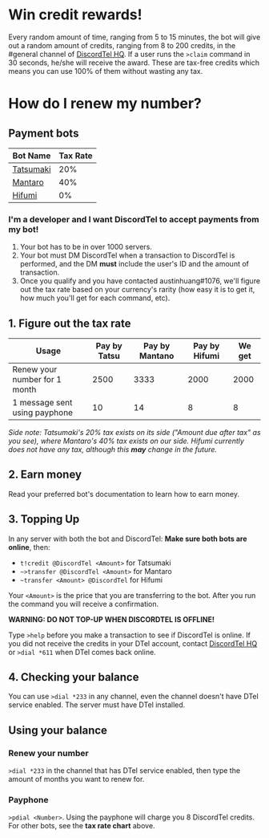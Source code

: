 # Win credit rewards!
Every random amount of time, ranging from 5 to 15 minutes, the bot will give out a random amount of credits, ranging from 8 to 200 credits, in the #general channel of [DiscordTel HQ](https://discord.gg/RN7pxrB). If a user runs the `>claim` command in 30 seconds, he/she will receive the award. These are tax-free credits which means you can use 100% of them without wasting any tax.

# How do I renew my number?

## Payment bots

| Bot Name                                         | Tax Rate |
|--------------------------------------------------|----------|
| [Tatsumaki](http://tatsumaki.xyz)                | 20%      |
| [Mantaro](https://github.com/Mantaro/MantaroBot) | 40%      |
| [Hifumi](http://hifumibot.xyz/)                  | 0%       |

### I'm a developer and I want DiscordTel to accept payments from my bot!
1. Your bot has to be in over 1000 servers.
2. Your bot must DM DiscordTel when a transaction to DiscordTel is performed, and the DM **must** include the user's ID and the amount of transaction.
3. Once you qualify and you have contacted austinhuang#1076, we'll figure out the tax rate based on your currency's rarity (how easy it is to get it, how much you'll get for each command, etc).

## 1. Figure out the tax rate

| Usage                         | Pay by Tatsu | Pay by Mantano | Pay by Hifumi | We get |
|-------------------------------|--------------|----------------|---------------|--------|
| Renew your number for 1 month | 2500         | 3333           | 2000          | 2000   |
| 1 message sent using payphone | 10           | 14             | 8             | 8      |

*Side note: Tatsumaki's 20% tax exists on its side ("Amount due after tax" as you see), where Mantaro's 40% tax exists on our side. Hifumi currently does not have any tax, although this **may** change in the future.*

## 2. Earn money

Read your preferred bot's documentation to learn how to earn money.

## 3. Topping Up
In any server with both the bot and DiscordTel: **Make sure both bots are online**, then:

* `t!credit @DiscordTel <Amount>` for Tatsumaki
* `~>transfer @DiscordTel <Amount>` for Mantaro
* `~transfer <Amount> @DiscordTel` for Hifumi

Your `<Amount>` is the price that you are transferring to the bot. After you run the command you will receive a confirmation.

**WARNING: DO NOT TOP-UP WHEN DISCORDTEL IS OFFLINE!**

Type `>help` before you make a transaction to see if DiscordTel is online. If you did not receive the credits in your DTel account, contact [DiscordTel HQ](https://discord.gg/RN7pxrB) or `>dial *611` when DTel comes back online.

## 4. Checking your balance
You can use `>dial *233` in any channel, even the channel doesn't have DTel service enabled. The server must have DTel installed.

## Using your balance
### Renew your number
`>dial *233` in the channel that has DTel service enabled, then type the amount of months you want to renew for.

### Payphone
`>pdial <Number>`.
Using the payphone will charge you 8 DiscordTel credits. For other bots, see the **tax rate chart** above.
